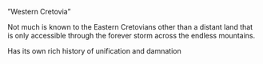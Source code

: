 
”Western Cretovia”

Not much is known to the Eastern Cretovians other than a distant land that is only accessible through the forever storm across the endless mountains. 

Has its own rich history of unification and damnation